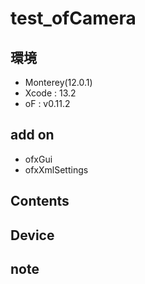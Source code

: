 # test_ofCamera #

## 環境 ##
*	Monterey(12.0.1)
*	Xcode : 13.2
*	oF : v0.11.2

## add on ##
*	ofxGui  
*	ofxXmlSettings  


## Contents ##

## Device ##


## note ##






